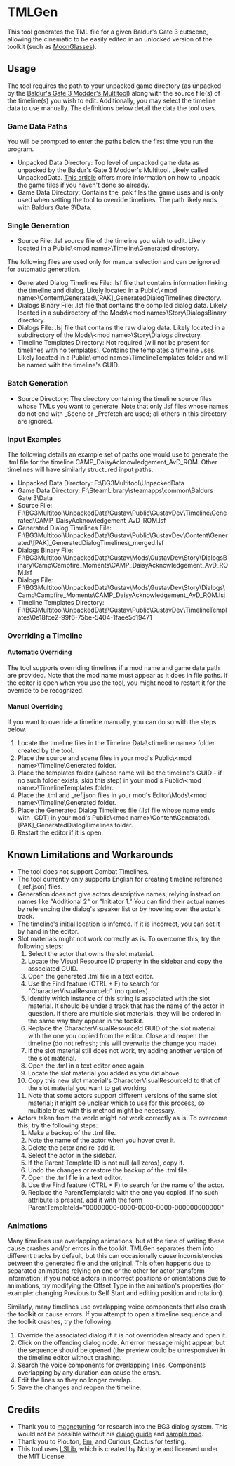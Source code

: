 # TMLGen

 This tool generates the TML file for a given Baldur's Gate 3 cutscene, allowing the cinematic to be easily edited in an unlocked version of the toolkit (such as [MoonGlasses](https://www.nexusmods.com/baldursgate3/mods/12308?tab=description)).

## Usage

The tool requires the path to your unpacked game directory (as unpacked by the [Baldur's Gate 3 Modder's Multitool](https://github.com/ShinyHobo/BG3-Modders-Multitool)) along with the source file(s) of the timeline(s) you wish to edit.
Additionally, you may select the timeline data to use manually. The definitions below detail the data the tool uses.

### Game Data Paths
You will be prompted to enter the paths below the first time you run the program.

- Unpacked Data Directory: Top level of unpacked game data as unpacked by the Baldur's Gate 3 Modder's Multitool. Likely called UnpackedData. [This article](https://github.com/ShinyHobo/BG3-Modders-Multitool/wiki/Unpacking-Game-Files) offers more information on how to unpack the game files if you haven't done so already.
- Game Data Directory: Contains the .pak files the game uses and is only used when setting the tool to override timelines. The path likely ends with Baldurs Gate 3\Data.

### Single Generation

- Source File: .lsf source file of the timeline you wish to edit. Likely located in a Public\\<mod name\>\Timeline\Generated directory.

The following files are used only for manual selection and can be ignored for automatic generation.

- Generated Dialog Timelines File: .lsf file that contains information linking the timeline and dialog. Likely located in a Public\\<mod name\>\Content\Generated\\[PAK]_GeneratedDialogTimelines directory.
- Dialogs Binary File: .lsf file that contains the compiled dialog data. Likely located in a subdirectory of the Mods\\<mod name\>\Story\DialogsBinary directory.
- Dialogs File: .lsj file that contains the raw dialog data. Likely located in a subdirectory of the Mods\\<mod name\>\Story\Dialogs directory.
- Timeline Templates Directory: Not required (will not be present for timelines with no templates). Contains the templates a timeline uses. Likely located in a Public\\<mod name\>\TimelineTemplates folder and will be named with the timeline's GUID.

### Batch Generation

- Source Directory: The directory containing the timeline source files whose TMLs you want to generate. Note that only .lsf files whose names do not end with _Scene or _Prefetch are used; all others in this directory are ignored.

### Input Examples

The following details an example set of paths one would use to generate the .tml file for the timeline CAMP_DaisyAcknowledgement_AvD_ROM. Other timelines will have similarly structured input paths.

- Unpacked Data Directory: F:\BG3Multitool\UnpackedData
- Game Data Directory: F:\SteamLibrary\steamapps\common\Baldurs Gate 3\Data
- Source File: F:\BG3Multitool\UnpackedData\Gustav\Public\GustavDev\Timeline\Generated\CAMP_DaisyAcknowledgement_AvD_ROM.lsf
- Generated Dialog Timelines File: F:\BG3Multitool\UnpackedData\Gustav\Public\GustavDev\Content\Generated\\[PAK]_GeneratedDialogTimelines\\_merged.lsf
- Dialogs Binary File: F:\BG3Multitool\UnpackedData\Gustav\Mods\GustavDev\Story\DialogsBinary\Camp\Campfire_Moments\CAMP_DaisyAcknowledgement_AvD_ROM.lsf
- Dialogs File: F:\BG3Multitool\UnpackedData\Gustav\Mods\GustavDev\Story\Dialogs\Camp\Campfire_Moments\CAMP_DaisyAcknowledgement_AvD_ROM.lsj
- Timeline Templates Directory: F:\BG3Multitool\UnpackedData\Gustav\Public\GustavDev\TimelineTemplates\0e18fce2-99f6-75be-5404-1faee5d19471

### Overriding a Timeline

#### Automatic Overriding

The tool supports overriding timelines if a mod name and game data path are provided. Note that the mod name must appear as it does in file paths. If the editor is open when you use the tool, you might need to restart it for the override to be recognized.

#### Manual Overriding

If you want to override a timeline manually, you can do so with the steps below.

1. Locate the timeline files in the Timeline Data\\<timeline name\> folder created by the tool.
2. Place the source and scene files in your mod's Public\\<mod name\>\Timeline\Generated folder.
3. Place the templates folder (whose name will be the timeline's GUID - if no such folder exists, skip this step) in your mod's Public\\<mod name\>\TimelineTemplates folder.
4. Place the .tml and _ref.json files in your mod's Editor\Mods\\<mod name\>\Timeline\Generated folder.
5. Place the Generated Dialog Timelines file (.lsf file whose name ends with _GDT) in your mod's Public\\<mod name\>\Content\Generated\\[PAK]_GeneratedDialogTimelines folder.
6. Restart the editor if it is open.

## Known Limitations and Workarounds

- The tool does not support Combat Timelines.
- The tool currently only supports English for creating timeline reference (_ref.json) files.
- Generation does not give actors descriptive names, relying instead on names like "Additional 2" or "Initiator 1." You can find their actual names by referencing the dialog's speaker list or by hovering over the actor's track.
- The timeline's initial location is inferred. If it is incorrect, you can set it by hand in the editor.
- Slot materials might not work correctly as is. To overcome this, try the following steps:
  1. Select the actor that owns the slot material.
  2. Locate the Visual Resource ID property in the sidebar and copy the associated GUID.
  3. Open the generated .tml file in a text editor.
  4. Use the Find feature (CTRL + F) to search for "CharacterVisualResourceId" (no quotes).
  5. Identify which instance of this string is associated with the slot material. It should be under a track that has the name of the actor in question. If there are multiple slot materials, they will be ordered in the same way they appear in the toolkit.
  6. Replace the CharacterVisualResourceId GUID of the slot material with the one you copied from the editor. Close and reopen the timeline (do not refresh; this will overwrite the change you made).
  7. If the slot material still does not work, try adding another version of the slot material.
  8. Open the .tml in a text editor once again.
  9. Locate the slot material you added as you did above.
  10. Copy this new slot material's CharacterVisualResourceId to that of the slot material you want to get working.
  11. Note that some actors support different versions of the same slot material; it might be unclear which to use for this process, so multiple tries with this method might be necessary.
- Actors taken from the world might not work correctly as is. To overcome this, try the following steps:
  1. Make a backup of the .tml file.
  2. Note the name of the actor when you hover over it.
  3. Delete the actor and re-add it.
  4. Select the actor in the sidebar.
  5. If the Parent Template ID is not null (all zeros), copy it.
  6. Undo the changes or restore the backup of the .tml file.
  7. Open the .tml file in a text editor.
  8. Use the Find feature (CTRL + F) to search for the name of the actor.
  9. Replace the ParentTemplateId with the one you copied. If no such attribute is present, add it with the form ParentTemplateId="00000000-0000-0000-0000-000000000000"

### Animations

Many timelines use overlapping animations, but at the time of writing these cause crashes and/or errors in the toolkit. TMLGen separates them into different tracks by default, but this can occasionally cause inconsistencies between the generated file and the original.
This often happens due to separated animations relying on one or the other for actor transform information; if you notice actors in incorrect positions or orientations due to animations, try modifying the Offset Type in the animation's properties (for example: changing Previous to Self Start and editing position and rotation).

Similarly, many timelines use overlapping voice components that also crash the toolkit or cause errors. If you attempt to open a timeline sequence and the toolkit crashes, try the following:

1. Override the associated dialog if it is not overridden already and open it.
2. Click on the offending dialog node. An error message might appear, but the sequence should be opened (the preview could be unresponsive) in the timeline editor without crashing.
3. Search the voice components for overlapping lines. Components overlapping by any duration can cause the crash.
4. Edit the lines so they no longer overlap.
5. Save the changes and reopen the timeline.

## Credits

- Thank you to [magnetuning](https://next.nexusmods.com/profile/magnetuning?gameId=3474) for research into the BG3 dialog system. This would not be possible without his [dialog guide](https://wiki.bg3.community/en/Tutorials/new-voice-lines) and [sample mod](https://www.nexusmods.com/baldursgate3/mods/10086).
- Thank you to Plouton, [Em](https://hellions-heart.tumblr.com), and Curious_Cactus for testing.
- This tool uses [LSLib](https://github.com/Norbyte/lslib), which is created by Norbyte and licensed under the MIT License.
